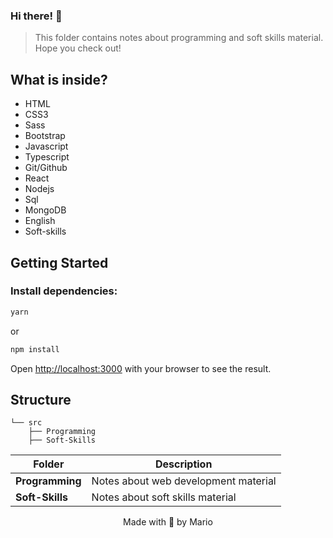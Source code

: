 ### Hi there! 👋

> This folder contains notes about programming and soft skills material. Hope you check out!
## What is inside?

- HTML
- CSS3 
- Sass
- Bootstrap
- Javascript
- Typescript
- Git/Github
- React
- Nodejs
- Sql
- MongoDB
- English
- Soft-skills


## Getting Started

### Install dependencies:

```bash
yarn
```

or

```bash
npm install
```

Open [http://localhost:3000](http://localhost:3000) with your browser to see the result.

## Structure

```
└── src
    ├── Programming
    ├── Soft-Skills
```

| Folder              | Description                                      |
| ----------          | -------------------------------------------      |
| **Programming**     | Notes about web development material             |
| **Soft-Skills**     | Notes about  soft skills material                |

<p align="center">Made with 💜 by Mario</p>
